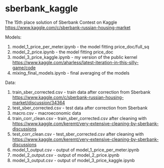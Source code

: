 # sberbank_kaggle
The 15th place solution of Sberbank Contest on Kaggle https://www.kaggle.com/c/sberbank-russian-housing-market

Models:

1. model_1_price_per_meter.ipynb - the model fitting price_doc/full_sq
2. model_2_price.ipynb - the model fitting price_doc
3. model_3_price_kaggle.ipynb - my version of the public kernel https://www.kaggle.com/aharless/latest-iteration-in-this-silly-game/code
4. mixing_final_models.ipynb - final averaging of the models

Data:

1. train_sber_corrected.csv - train data after correction from Sberbank https://www.kaggle.com/c/sberbank-russian-housing-market/discussion/34364
2. test_sber_corrected.csv - test data after correction from Sberbank
3. macro.csv - macroeconomic data
4. train_corr_clean.csv - train_sber_corrected.csv after cleaning with https://www.kaggle.com/keremt/very-extensive-cleaning-by-sberbank-discussions
5. test_corr_clean.csv - test_sber_corrected.csv after cleaning with https://www.kaggle.com/keremt/very-extensive-cleaning-by-sberbank-discussions
6. model_1_output.csv - output of model_1_price_per_meter.ipynb
7. model_2_output.csv - output of model_2_price.ipynb
8. model_3_output.csv - output of model_3_price_kaggle.ipynb
